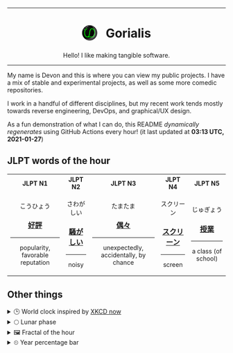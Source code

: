 ***

<h1 align="center">
<sub>
    <img src="readme/resources/avatar.png" height="36">
</sub>
&nbsp;
Gorialis
</h1>
<p align="center">
Hello! I like making tangible software.
</p>

***

My name is Devon and this is where you can view my public projects. I have a mix of stable and experimental projects, as well as some more comedic repositories.

I work in a handful of different disciplines, but my recent work tends mostly towards reverse engineering, DevOps, and graphical/UX design.

As a fun demonstration of what I can do, this README *dynamically regenerates* using GitHub Actions every hour! (it last updated at **03:13 UTC, 2021-01-27**)

<h2>JLPT words of the hour</h2>
<table>
    <tr>
        <th>JLPT N1</th>
        <th>JLPT N2</th>
        <th>JLPT N3</th>
        <th>JLPT N4</th>
        <th>JLPT N5</th>
    </tr>
    <tr>
        <td>
            <p align="center">こうひょう</p>
            <h3 align="center"><b><a href="https://jisho.org/search/%E5%A5%BD%E8%A9%95">好評</a></b></h3>
            <hr>
            <p align="center">popularity,<wbr> favorable reputation</p>
        </td>
        <td>
            <p align="center">さわがしい</p>
            <h3 align="center"><b><a href="https://jisho.org/search/%E9%A8%92%E3%81%8C%E3%81%97%E3%81%84">騒がしい</a></b></h3>
            <hr>
            <p align="center">noisy</p>
        </td>
        <td>
            <p align="center">たまたま</p>
            <h3 align="center"><b><a href="https://jisho.org/search/%E5%81%B6%E3%80%85">偶々</a></b></h3>
            <hr>
            <p align="center">unexpectedly,<wbr> accidentally,<wbr> by chance</p>
        </td>
        <td>
            <p align="center">スクリーン</p>
            <h3 align="center"><b><a href="https://jisho.org/search/%E3%82%B9%E3%82%AF%E3%83%AA%E3%83%BC%E3%83%B3">スクリーン</a></b></h3>
            <hr>
            <p align="center">screen</p>
        </td>
        <td>
            <p align="center">じゅぎょう</p>
            <h3 align="center"><b><a href="https://jisho.org/search/%E6%8E%88%E6%A5%AD">授業</a></b></h3>
            <hr>
            <p align="center">a class (of school)</p>
        </td>
    </tr>
</table>

<h2>Other things</h2>
<details>
<summary>🕒  World clock inspired by <a href="https://xkcd.com/now">XKCD now</a></summary>

> <img src="generated/now.png" width="512">

</details>
<details>
<summary>🌕 Lunar phase</summary>

The moon is approximately 49.20% through its phase (Full Moon).

</details>
<details>
<summary>&#x1f5bc; Fractal of the hour</summary>

> <img src="generated/fractal.png" width="512">

</details>
<details>
<summary>&#x23f2; Year percentage bar</summary>
<pre><code>2021 [█▁▁▁▁▁▁▁▁▁▁▁▁▁▁▁▁▁▁▁] 7.16%</code></pre>
</details>
